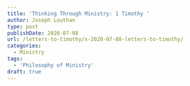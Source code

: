 ```yaml
---
title: 'Thinking Through Ministry: 1 Timothy '
author: Joseph Louthan
type: post
publishDate: 2020-07-08
url: /letters-to-timothy/x-2020-07-08-letters-to-timothy/
categories:
  - Ministry
tags:
  - 'Philosophy of Ministry'
draft: true
---
```


